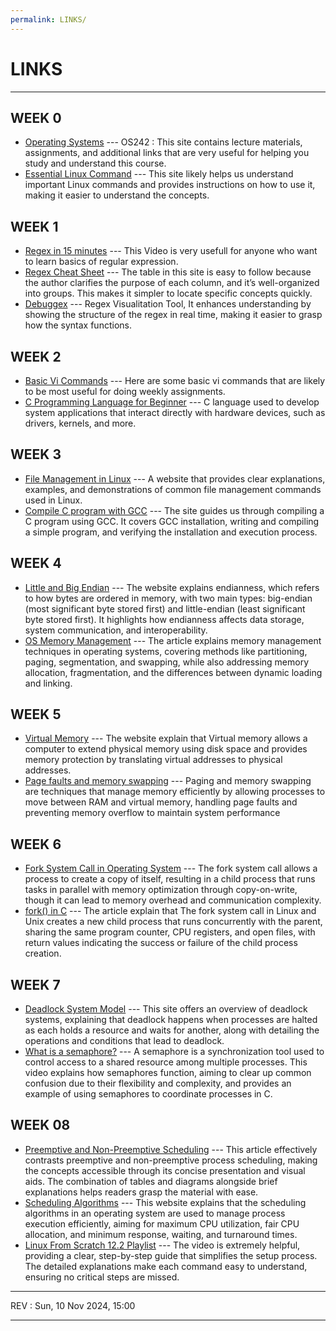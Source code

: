 ```yaml
---
permalink: LINKS/
---
```


# LINKS

<hr>

## WEEK 0
* [Operating Systems](https://os.vlsm.org) --- OS242 : This site contains lecture materials, assignments, and additional links that are very useful for helping you study and understand this course.
* [Essential Linux Command](https://www.hostinger.com/tutorials/linux-commands) --- This site likely helps us understand important Linux commands and provides instructions on how to use it, making it easier to understand the concepts.
## WEEK 1
* [Regex in 15 minutes](https://www.youtube.com/watch?v=bgBWp9EIlMM) --- This Video is very usefull for anyone who want to learn basics of regular expression.
* [Regex Cheat Sheet](https://www.rexegg.com/regex-quickstart.php) --- The table in this site is easy to follow because the author clarifies the purpose of each column, and it’s well-organized into groups. This makes it simpler to locate specific concepts quickly. 
* [Debuggex](https://www.debuggex.com/) --- Regex Visualitation Tool, It enhances understanding by showing the structure of the regex in real time, making it easier to grasp how the syntax functions.  
## WEEK 2
* [Basic Vi Commands](https://www.cs.colostate.edu/helpdocs/vi.html) --- Here are some basic vi commands that are likely to be most useful for doing weekly assignments.
* [C Programming Language for Beginner](https://www.javatpoint.com/c-programming-language-tutorial) --- C language used to develop system applications that interact directly with hardware devices, such as drivers, kernels, and more.
## WEEK 3
* [File Management in Linux](https://www.geeksforgeeks.org/file-management-in-linux/) --- A website that provides clear explanations, examples, and demonstrations of common file management commands used in Linux.
* [Compile C program with GCC](https://developerinsider.co/compile-c-program-with-gcc-compiler-on-bash-on-ubuntu-on-windows-10/) --- The site guides us through compiling a C program using GCC. It covers GCC installation, writing and compiling a simple program, and verifying the installation and execution process.
## WEEK 4
* [Little and Big Endian](https://www.geeksforgeeks.org/little-and-big-endian-mystery/) --- The website explains endianness, which refers to how bytes are ordered in memory, with two main types: big-endian (most significant byte stored first) and little-endian (least significant byte stored first). It highlights how endianness affects data storage, system communication, and interoperability.
* [OS Memory Management](https://www.guru99.com/os-memory-management.html) --- The article explains memory management techniques in operating systems, covering methods like partitioning, paging, segmentation, and swapping, while also addressing memory allocation, fragmentation, and the differences between dynamic loading and linking.
## WEEK 5
* [Virtual Memory](https://www.tutorialspoint.com/operating_system/os_virtual_memory.htm) --- The website explain that Virtual memory allows a computer to extend physical memory using disk space and provides memory protection by translating virtual addresses to physical addresses.
* [Page faults and memory swapping](https://www.site24x7.com/learn/linux/page-faults-memory-swapping.html) --- Paging and memory swapping are techniques that manage memory efficiently by allowing processes to move between RAM and virtual memory, handling page faults and preventing memory overflow to maintain system performance
## WEEK 6
* [Fork System Call in Operating System](https://www.geeksforgeeks.org/fork-system-call-in-operating-system/) --- The fork system call allows a process to create a copy of itself, resulting in a child process that runs tasks in parallel with memory optimization through copy-on-write, though it can lead to memory overhead and communication complexity.
* [fork() in C](https://www.geeksforgeeks.org/fork-system-call/) --- The article explain that The fork system call in Linux and Unix creates a new child process that runs concurrently with the parent, sharing the same program counter, CPU registers, and open files, with return values indicating the success or failure of the child process creation.
## WEEK 7
* [Deadlock System Model](https://www.geeksforgeeks.org/deadlock-system-model/) --- This site offers an overview of deadlock systems, explaining that deadlock happens when processes are halted as each holds a resource and waits for another, along with detailing the operations and conditions that lead to deadlock.
* [What is a semaphore?](https://www.youtube.com/watch?v=ukM_zzrIeXs) --- A semaphore is a synchronization tool used to control access to a shared resource among multiple processes. This video explains how semaphores function, aiming to clear up common confusion due to their flexibility and complexity, and provides an example of using semaphores to coordinate processes in C.
## WEEK 08
* [Preemptive and Non-Preemptive Scheduling](https://www.geeksforgeeks.org/preemptive-and-non-preemptive-scheduling/) --- This article effectively contrasts preemptive and non-preemptive process scheduling, making the concepts accessible through its concise presentation and visual aids. The combination of tables and diagrams alongside brief explanations helps readers grasp the material with ease.  
* [Scheduling Algorithms](https://www.javatpoint.com/os-scheduling-algorithms) --- This website explains that the scheduling algorithms in an operating system are used to manage process execution efficiently, aiming for maximum CPU utilization, fair CPU allocation, and minimum response, waiting, and turnaround times.
* [Linux From Scratch 12.2 Playlist](https://www.youtube.com/playlist?list=PLyc5xVO2uDsDzdT8lkx430hZ-gY69wgS3) --- 
The video is extremely helpful, providing a clear, step-by-step guide that simplifies the setup process. The detailed explanations make each command easy to understand, ensuring no critical steps are missed.

<hr>
REV : Sun, 10 Nov 2024, 15:00
<hr> 
